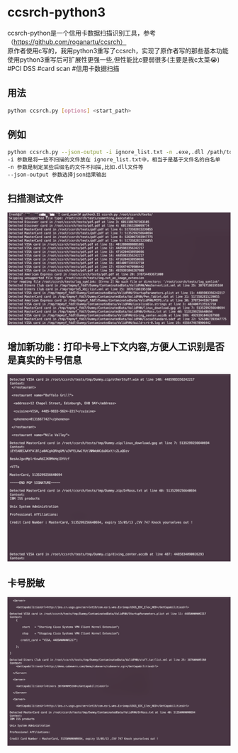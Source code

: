 # ccsrch-python3
ccsrch-python是一个信用卡数据扫描识别工具，参考（https://github.com/roganartu/ccsrch）<br>
原作者使用c写的，我用python3重写了ccsrch，实现了原作者写的那些基本功能<br>
使用python3重写后可扩展性更强一些,但性能比c要弱很多(主要是我c太菜😭)<br>
#PCI DSS #card scan #信用卡数据扫描

## 用法
```bash
python ccsrch.py [options] <start_path>
```

## 例如
```bash
python ccsrch.py --json-output -i ignore_list.txt -n .exe,.dll /path/to/scan
-i 参数是将一些不扫描的文件放在 ignore_list.txt中，相当于是基于文件名的白名单
-n 参数是制定某些后缀名的文件不扫描,比如.dll文件等
--json-output 参数选择json结果输出
```
## 扫描测试文件
![image](https://github.com/configworld768/ccsrch-python3/blob/main/img/WechatIMG333.png)<br>

## 增加新功能：打印卡号上下文内容,方便人工识别是否是真实的卡号信息
![image](https://github.com/configworld768/ccsrch-python3/blob/main/img/%E6%88%AA%E5%B1%8F2020-09-14%2017.05.44.png)<br>

## 卡号脱敏
![image](https://github.com/configworld768/ccsrch-python3/blob/main/img/%E6%88%AA%E5%B1%8F2020-09-14%2017.44.02.png)<br>
